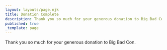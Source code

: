 ```yaml
---
layout: layouts/page.njk
title: Donation Complete
description: Thank you so much for your generous donation to Big Bad Con.
published: true
_template: page
---
```


Thank you so much for your generous donation to Big Bad Con.
